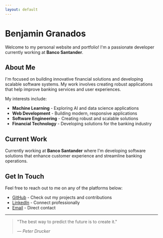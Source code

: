 ```yaml
---
layout: default
---
```


# Benjamin Granados

Welcome to my personal website and portfolio! I'm a passionate developer currently working at **Banco Santander**.

## About Me

I'm focused on building innovative financial solutions and developing scalable software systems. My work involves creating robust applications that help improve banking services and user experiences.

My interests include:
- **Machine Learning** - Exploring AI and data science applications
- **Web Development** - Building modern, responsive applications  
- **Software Engineering** - Creating robust and scalable solutions
- **Financial Technology** - Developing solutions for the banking industry

## Current Work

Currently working at **Banco Santander** where I'm developing software solutions that enhance customer experience and streamline banking operations.

## Get In Touch

Feel free to reach out to me on any of the platforms below:

- [GitHub](https://github.com/benjagm) - Check out my projects and contributions
- [LinkedIn](https://linkedin.com/in/benjagranados) - Connect professionally
- [Email](mailto:benjamin.granadosm@gmail.com) - Direct contact

---

> "The best way to predict the future is to create it."
> 
> — *Peter Drucker*
